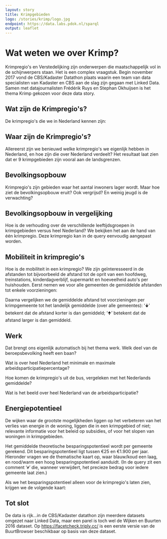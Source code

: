 ```yaml
---
layout: story
title: Krimpgebieden
logo: /stories/krimp/logo.jpg
endpoint: https://data.labs.pdok.nl/sparql
output: leaflet
---
```



# Wat weten we over Krimp?
Krimpregio's en Verstedelijking zijn onderwerpen die maatschappelijk vol in de schijnwerpers staan. Het is een complex vraagstuk. Begin november 2017 vond de CBS/Kadaster Datathon plaats waarin een team van data specialisten van Kadaster en CBS aan de slag zijn gegaan met Linked Data. Samen met datajournalisten Frédérik Ruys en Stephan Okhuijsen is het thema Krimp gekozen voor deze data story.

## Wat zijn de Krimpregio's?
De krimpregio's die we in Nederland kennen zijn:

<div data-query
  data-query-sparql="krimpregionamen.rq">
</div>


## Waar zijn de Krimpregio's?

Allereerst zijn we benieuwd welke krimpregio's we eigenlijk hebben in Nederland, en hoe zijn die over Nederland verdeelt? Het resultaat laat zien dat er 9 krimpgebieden zijn vooral aan de landsgrenzen.

<div data-query
  data-query-sparql="krimpregios.rq">
</div>

## Bevolkingsopbouw

Krimpregio's zijn gebieden waar het aantal inwoners lager wordt. Maar hoe ziet de bevolkingsopbouw eruit? Ook vergrijsd? En weinig jeugd is de verwachting?

<div
  data-query-output="gchart"
  data-query-sparql="leeftijdscategorien.rq">
</div>


<div data-query
  data-query-sparql="leeftijdscatWijk.rq">
</div>

## Bevolkingsopbouw in vergelijking
Hoe is de verhouding over de verschillende leeftijdsgroepen in krimpgebieden versus heel Nederland?
We bekijken het aan de hand van één krimpregio. Deze krimpregio kan in de query eenvoudig aangepast worden.

<div data-query="http://localhost:4000/stories/krimp/#query=PREFIX+cbs%3A+%3Chttps%3A%2F%2Fdata.pdok.nl%2Fcbs%2Fvocab%2F%3E%0APREFIX+wibu%3A+%3Chttps%3A%2F%2Fdata.pdok.nl%2Fcbs%2Fvocab%2F%3E%0APREFIX+geo%3A+%3Chttp%3A%2F%2Fwww.opengis.net%2Font%2Fgeosparql%23%3E%0APREFIX+dct%3A+%3Chttp%3A%2F%2Fpurl.org%2Fdc%2Fterms%2F%3E%0APREFIX+krimp%3A+%3Chttps%3A%2F%2Fdata.pdok.nl%2Fcbs%2Fid%2Fkrimpgebied%2F%3E%0APREFIX+rdfs%3A+%3Chttp%3A%2F%2Fwww.w3.org%2F2000%2F01%2Frdf-schema%23%3E%0Aselect+%3Fregionaam+%3Ffactor_inwnrs_0_15_jr+%3Ffactor_inwnrs_15_25_jr+%3Ffactor_inwnrs_25_45_jr+%3Ffactor_inwnrs_45_65_jr+%3Ffactor_inwnrs_65_jr_plus%0Awhere+%7B%0A++%7B%0A++++select+%3Fregionaam%0A++++((%3Finw_0_15+%2F+%3Finw_tot)+as+%3Ffactor_inwnrs_0_15_jr+)%0A++++((%3Finw_15_25+%2F+%3Finw_tot)+as+%3Ffactor_inwnrs_15_25_jr+)%0A++++((%3Finw_25_45+%2F+%3Finw_tot)+as+%3Ffactor_inwnrs_25_45_jr+)%0A++++((%3Finw_45_65+%2F+%3Finw_tot)+as+%3Ffactor_inwnrs_45_65_jr+)%0A++++((%3Finw_65_ouder+%2F+%3Finw_tot)+as+%3Ffactor_inwnrs_65_jr_plus+)%0A++++%7B%0A++++++select+%3Fregionaam+(sum(%3Fg_tot)+as+%3Finw_tot+)%0A++++++(sum(%3Fg_lg1)+as+%3Finw_0_15+)%0A++++++(sum(%3Fg_lg2)+as+%3Finw_15_25+)%0A++++++(sum(%3Fg_lg3)+as+%3Finw_25_45+)%0A++++++(sum(%3Fg_lg4)+as+%3Finw_45_65+)%0A++++++(sum(%3Fg_lg5)+as+%3Finw_65_ouder+)%0A++++++where+%7B%0A++++++++%7B%0A++++++++++select+*%0A++++++++++where+%7B%0A++++++++++++graph+%3Chttps%3A%2F%2Fdata.pdok.nl%2Fcbs%2Fkrimpgebieden_2016%3E+%7B%0A++++++++++++++%3Fgemeente+a+cbs%3AGemeente+.%0A++++++++++++++%3Fregio+%5Edct%3ApartOf+%3Fgemeente+.%0A++++%09++++++filter(%3Fregio+%3D+krimp%3ADeMarne+)%0A++++++++++++%7D%0A++++++++++++graph+%3Chttps%3A%2F%2Fdata.pdok.nl%2Fcbs%2Fwijken_buurten_2016%3E+%7B%0A++++++++++++++%3Fgemeente+wibu%3Abevolking_Aantalinwoners_aantal+%3Fg_tot+%3B%0A++++++++++++++++++++++++wibu%3Abevolking_Leeftijdsgroepen_0tot15jaar_aantal+%3Fg_lg1+%3B%0A++++++++++++++++++++++++wibu%3Abevolking_Leeftijdsgroepen_15tot25jaar_aantal+%3Fg_lg2+%3B%0A++++++++++++++++++++++++wibu%3Abevolking_Leeftijdsgroepen_25tot45jaar_aantal+%3Fg_lg3+%3B%0A++++++++++++++++++++++++wibu%3Abevolking_Leeftijdsgroepen_45tot65jaar_aantal+%3Fg_lg4+%3B%0A++++++++++++++++++++++++wibu%3Abevolking_Leeftijdsgroepen_65jaarofouder_aantal+%3Fg_lg5+%3B%0A++++++++++++++++++++++++.%0A++++++++++++%7D%0A++++++++++%7D%0A++++++++%7D%0A++++++++%3Fregio+rdfs%3Alabel+%3Fregionaam%0A++++++%7D%0A++++++group+by+%3Fregionaam%0A++++%7D%0A++%7D%0A++union+%7B%0A++++select+%3Fregionaam%0A++++((%3Finw_0_15+%2F+%3Finw_tot)+as+%3Ffactor_inwnrs_0_15_jr+)%0A++++((%3Finw_15_25+%2F+%3Finw_tot)+as+%3Ffactor_inwnrs_15_25_jr+)%0A++++((%3Finw_25_45+%2F+%3Finw_tot)+as+%3Ffactor_inwnrs_25_45_jr+)%0A++++((%3Finw_45_65+%2F+%3Finw_tot)+as+%3Ffactor_inwnrs_45_65_jr+)%0A++++((%3Finw_65_ouder+%2F+%3Finw_tot)+as+%3Ffactor_inwnrs_65_jr_plus+)%0A++++%7B%0A++++++select+%3Fregionaam+(sum(%3Fg_tot)+as+%3Finw_tot+)%0A++++++(sum(%3Fg_lg1)+as+%3Finw_0_15+)%0A++++++(sum(%3Fg_lg2)+as+%3Finw_15_25+)%0A++++++(sum(%3Fg_lg3)+as+%3Finw_25_45+)%0A++++++(sum(%3Fg_lg4)+as+%3Finw_45_65+)%0A++++++(sum(%3Fg_lg5)+as+%3Finw_65_ouder+)%0A++++++where+%7B%0A++++++++%7B%0A++++++++++select+*%0A++++++++++where+%7B%0A++++++++++++graph+%3Chttps%3A%2F%2Fdata.pdok.nl%2Fcbs%2Fwijken_buurten_2016%3E+%7B%0A++++++++++++++%3Fnl+a+cbs%3ALand+%3B%0A++++++++++++++++++wibu%3Abevolking_Aantalinwoners_aantal+%3Fg_tot+%3B%0A++++++++++++++++++wibu%3Abevolking_Leeftijdsgroepen_0tot15jaar_aantal+%3Fg_lg1+%3B%0A++++++++++++++++++wibu%3Abevolking_Leeftijdsgroepen_15tot25jaar_aantal+%3Fg_lg2+%3B%0A++++++++++++++++++wibu%3Abevolking_Leeftijdsgroepen_25tot45jaar_aantal+%3Fg_lg3+%3B%0A++++++++++++++++++wibu%3Abevolking_Leeftijdsgroepen_45tot65jaar_aantal+%3Fg_lg4+%3B%0A++++++++++++++++++wibu%3Abevolking_Leeftijdsgroepen_65jaarofouder_aantal+%3Fg_lg5+%3B%0A++++++++++++++++++wibu%3Aregioaanduiding_Gemeentenaam_naam+%3Fregionaam%0A++++++++++++++.%0A++++++++++++%7D%0A++++++++++%7D%0A++++++++%7D%0A++++++%7D%0A++++++group+by+%3Fregionaam%0A++++%7D%0A++%7D%0A%7D%0A&contentTypeConstruct=text%2Fturtle&contentTypeSelect=application%2Fsparql-results%2Bjson&endpoint=https%3A%2F%2Fdata.labs.pdok.nl%2Fsparql&requestMethod=POST&tabTitle=Query&headers=%7B%7D&outputFormat=gchart&outputSettings=%7B%22chartConfig%22%3A%7B%22options%22%3A%7B%22hAxis%22%3A%7B%22useFormatFromData%22%3Atrue%2C%22minValue%22%3Anull%2C%22maxValue%22%3Anull%2C%22viewWindow%22%3Anull%2C%22viewWindowMode%22%3Anull%7D%2C%22legacyScatterChartLabels%22%3Atrue%2C%22vAxes%22%3A%5B%7B%22useFormatFromData%22%3Atrue%2C%22viewWindow%22%3A%7B%22max%22%3Anull%2C%22min%22%3Anull%7D%2C%22minValue%22%3Anull%2C%22maxValue%22%3Anull%2C%22logScale%22%3Afalse%7D%2C%7B%22useFormatFromData%22%3Atrue%2C%22viewWindow%22%3A%7B%22max%22%3Anull%2C%22min%22%3Anull%7D%2C%22minValue%22%3Anull%2C%22maxValue%22%3Anull%2C%22logScale%22%3Afalse%7D%5D%2C%22isStacked%22%3Atrue%2C%22booleanRole%22%3A%22certainty%22%2C%22legend%22%3A%22right%22%2C%22width%22%3A600%2C%22height%22%3A371%7D%2C%22state%22%3A%7B%7D%2C%22view%22%3A%7B%22columns%22%3Anull%2C%22rows%22%3Anull%7D%2C%22isDefaultVisualization%22%3Afalse%2C%22chartType%22%3A%22ColumnChart%22%7D%2C%22motionChartState%22%3Anull%7D"
  data-query-output="gchart"
  data-query-sparql="leeftijdscatKrimpVsNL.rq">
</div>


## Mobiliteit in krimpregio's

Hoe is de mobiliteit in een krimpregio? We zijn geïnteresseerd in de afstanden tot bijvoorbeeld de afstand tot de oprit van een hoofdweg, treinstations, kinderdagverblijf, supermarkt en hoeveelheid auto's per huishouden. Eerst nemen
we voor alle gemeenten de gemiddelde afstanden tot enkele voorzieningen:

<div data-query data-query-sparql="mobiliteit1.rq"></div>

Daarna vergelijken we de gemiddelde afstand tot voorzieningen per
krimpgemeente tot het landelijk gemiddelde (over alle gemeentes): ‘🠋’
betekent dat de afstand korter is dan gemiddeld; ‘🠉’ betekent dat de
afstand larger is dan gemiddeld.

<div data-query data-query-sparql="mobiliteit2.rq"></div>


## Werk
Dat brengt ons eigenlijk automatisch bij het thema werk. Welk deel van de beroepsbevolking heeft een baan?

<div data-query
  data-query-sparql="arbeidsparticipatieKrimp.rq">
</div>

Wat is over heel Nederland het minimale en maximale arbeidsparticipatiepercentage?

<div data-query
  data-query-output="table"
  data-query-sparql="rangeArbeidsparticipatie.rq">
</div>

Hoe komen de krimpregio's uit de bus, vergeleken met het Nederlands gemiddelde?

<div data-query
  data-query-sparql="thematischeKrimp.rq">
</div>

Wat is het beeld over heel Nederland van de arbeidsparticipatie?

<div data-query
  data-query-sparql="thematischeArbeidspNl.rq">
</div>



## Energiepotentieel

De wijken waar de grootste mogelijkheden liggen op het verbeteren van
het verlies van energie in de woning, liggen die in een krimpgebied of
niet; relevante informatie voor het beleid op subsidies, of voor het
slopen van woningen in krimpgebieden.

Het gemiddelde theoretische besparingspotentieel wordt per gemeente
gerekend.  Dit besparingspotentieel ligt tussen €25 en €1.900 per
jaar.  Hieronder vragen we de thematische kaart op, waar blauw/koud
een laag, en rood/warm een hoog besparingspotentieel aanduidt.  (In de
query zit een comment ‘<code>#</code>’ die, wanneer verwijdert, het
precieze bedrag voor iedere gemeente laat zien.)

<div data-query data-query-sparql="energiepotentieel1.rq">
</div>

Als we het besparingspotentieel alleen voor de krimpregio's laten
zien, krijgen we de volgende kaart:

<div data-query data-query-sparql="energiepotentieel2.rq">
</div>

## Tot slot

De data is rijk...in de CBS/Kadaster datathon zijn meerdere datasets
omgezet naar Linked Data, maar een parel is toch wel de Wijken en
Buurten 2016 dataset.  Op https://facetcheck.triply.cc/ is een eerste
versie van de BuurtBrowser beschikbaar op basis van deze dataset.
